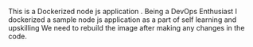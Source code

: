 This is a Dockerized node js application .
Being a DevOps Enthusiast I dockerized a sample node js application as a part of self learning and upskilling 
We need to rebuild the image after making any changes in the code.
